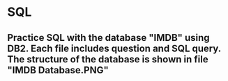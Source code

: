# SQL

## Practice SQL with the database "IMDB" using DB2. Each file includes question and SQL query. The structure of the database is shown in file "IMDB Database.PNG"

